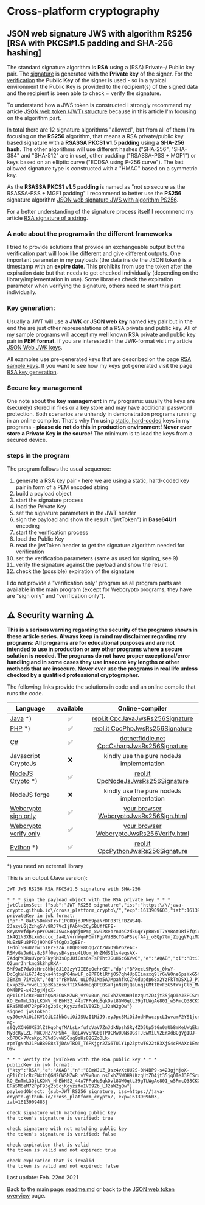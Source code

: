 # Cross-platform cryptography

## JSON web signature JWS with algorithm RS256 [RSA with PKCS#1.5 padding and SHA-256 hashing]

The standard signature algorithm is **RSA** using a (RSA) Private-/ Public key pair. The <u>signature</u> is generated with the **Private key** of the signer. For the <u>verification</u> the **Public Key** of the signer is used - so in a typical environment the Public Key is provided to the recipient(s) of the signed data and the recipient is been able to check = verify the signature.

To understand how a JWS token is constructed I strongly recommend my article [JSON web token (JWT) structure](json_web_token_structure.md) because in this article I'm focusing on the algorithm part.

In total there are 12 signature algorithms "allowed", but from all of them I'm focusing on the **RS256** algorithm, that means a RSA private/public key based signature with a **RSASSA PKCS1 v1.5 padding** using a **SHA-256 hash**. The other algorithms will use different hashes ("SHA-256", "SHA-384" and "SHA-512" are in use), other padding ("RSASSA-PSS + MGF1") or keys based on an elliptic curve ("ECDSA using P-256 curve"). The last allowed signature type is constructed with a "HMAC" based on a symmetric key. 

As the **RSASSA PKCS1 v1.5 padding** is named as "not so secure as the RSASSA-PSS + MGF1 padding" I recommend to better use the **PS256** signature algorithm [JSON web signature JWS with algorithm PS256](json_web_token_jws_ps256_signature.md).

For a better understanding of the signature process itself I recommend my article [RSA signature of a string](rsa_signature_string.md).

### A note about the programs in the different frameworks

I tried to provide solutions that provide an exchangeable output but the verification part will look like different and give different outputs. One important parameter in my payloads (the data inside the JSON token) is a timestamp with an **expire date**. This prohibits from use the token after the expiration date but that needs to get checked individually (depending on the library/implementation in use). Some libraries check the expiration parameter when verifying the signature, others need to start this part individually.

### Key generation: 

Usually a JWT will use a **JWK** or **JSON web key** named key pair but in the end the are just other representations of a RSA private and public key. All of my sample programs will accept my well known RSA private and public key pair in **PEM format**. If you are interested in the JWK-format visit my article [JSON Web JWK keys](json_web_token_jwk_keys.md).

All examples use pre-generated keys that are described on the page [RSA sample keys](rsa_sample_keypair.md). If you want to see how my keys got generated visit the page [RSA key generation](rsa_key_generation.md). 

### Secure key management

One note about the **key management** in my programs: usually the keys are (securely) stored in files or a key store and may have additional password protection. Both scenarios are unhandy in demonstration programs running in an online compiler. That's why I'm using <u>static, hard-coded</u> keys in my programs - **please do not do this in production environment! Never ever store a Private Key in the source!** The minimum is to load the keys from a secured device.

### steps in the program

The program follows the usual sequence:
1. generate a RSA key pair - here we are using a static, hard-coded key pair in form of a PEM encoded string
2. build a payload object
3. start the signature process
4. load the Private Key
5. set the signature parameters in the JWT header
6. sign the payload and show the result ("jwtToken") in **Base64Url** encoding
7. start the verification process
8. load the Public Key
9. read the jwtToken header to get the signature algorithm needed for verification
10. set the verification parameters (same as used for signing, see 9)
11. verify the signature against the payload and show the result.
12. check the (possible) expiration of the signature

I do not provide a "verification only" program as all program parts are available in the main program (except for Webcrypto programs, they have are "sign only" and "verification only").

## :warning: Security warning :warning:

**This is a serious warning regarding the security of the programs shown in these article series.  Always keep in mind my disclaimer regarding my programs: All programs are for educational purposes and are not intended to use in production or any other programs where a  secure solution is needed. The programs do not have proper exceptional/error handling and in some cases they use insecure key lengths or other methods that are insecure. Never ever use the programs in real life unless checked by a qualified professional cryptographer.**

The following links provide the solutions in code and an online compile that runs the code.

| Language | available | Online-compiler
| ------ | :---: | :----: |
| [Java](../JwtJwsRs256Signature/JwsRs256Signature.java) *) | :white_check_mark: | [repl.it CpcJavaJwsRs256Signature](https://repl.it/@javacrypto/CpcJavaJwsRs256Signature#Main.java/) |
| [PHP](../JwtJwsRs256Signature/JwsRs256Signature.php) *) | :white_check_mark: | [repl.it CpcPhpJwsRs256Signature](https://repl.it/@javacrypto/CpcJPhpJwsRs256Signature#main.php/) |
| [C#](../JwtJwsRs256Signature/JwsRs256Signature.cs) | :white_check_mark: | [dotnetfiddle.net CpcCsharpJwsRs256Signature](https://dotnetfiddle.net/rGnvVi/) |
| Javascript CryptoJs | :x: | kindly use the pure nodeJs implementation |
| [NodeJS Crypto](../JwtJwsRs256Signature/JwsRs256SignatureNodeJs.js) *) | :white_check_mark: | [repl.it CpcNodeJsJwsRs256Signature](https://repl.it/@javacrypto/CpcNodeJsJwsRs256Signature#index.js/)
| NodeJS forge | :x: | kindly use the pure nodeJs implementation |
| [Webcrypto sign only](../JwtJwsRs256Signature/jwsrs256signaturessign.html) | :white_check_mark: | [your browser WebcryptoJwsRs256Sign.html](https://java-crypto.github.io/cross_platform_crypto/JwtJwsRs256Signature/jwsrs256signaturessign.html)
| [Webcrypto verify only](../JwtJwsRs256Signature/jwsrs256signatureverification.html) | :white_check_mark: | [your browser WebcryptoJwsRs256Verify.html](https://java-crypto.github.io/cross_platform_crypto/JwtJwsRs256Signature/jwsrs256signatureverification.html)
| [Python](../JwtJwsRs256Signature/JwsRs256Signature.py) *) | :white_check_mark: | [repl.it CpcPythonJwsRs256Signature](https://repl.it/@javacrypto/CpcPythonJwsRs256Signature#main.py/)

*) you need an external library

This is an output (Java version):

```plaintext
JWT JWS RS256 RSA PKCS#1.5 signature with SHA-256

* * * sign the payload object with the RSA private key * * *
jwtClaimsSet: {"sub":"JWT RS256 signature","iss":"https:\/\/java-crypto.github.io\/cross_platform_crypto\/","exp":1613909603,"iat":1613909483}
privateKey in jwk format:
{"p":"_8atV5DmNxFrxF1PODDjdJPNb9pzNrDF03TiFBZWS4Q-2JazyLGjZzhg5Vv9RJ7VcIjPAbMy2Cy5BUffEFE-8ryKVWfdpPxpPYOwHCJSw4Bqqdj0Pmp_xw928ebrnUoCzdkUqYYpRWx0T7YVRoA9RiBfQiVHhuJBSDPYJPoP34k","kty":"RSA","q":"8H9wLE5L8raUn4NYYRuUVMa-1k4Q1N3XBixm5cccc_Ja4LVvrnWqmFOmfFgpVd8BcTGaPSsqfA4j_oEQp7tmjZqggVFqiM2mJ2YEv18cY_5kiDUVYR7VWSkpqVOkgiX3lK3UkIngnVMGGFnoIBlfBFF9uo02rZpC5o5zebaDIms","d":"hXGYfOMFzXX_vds8HYQZpISDlSF3NmbTCdyZkIsHjndcGoSOTyeEOxV93MggxIRUSjAeKNjPVzikyr2ixdHbp4fAKnjsAjvcfnOOjBp09WW4QCi3_GCfUh0w39uhRGZKPjiqIj8NzBitN06LaoYD6MPg_CtSXiezGIlFn_Hs-MuEzNFu8PFDj9DhOFhfCgQaIgEEr-IHdnl5HuUVrwTnIBrEzZA_08Q0Gv86qQZctZWoD9hPGzeAC-RSMyGVJw6Ls8zBFf0eysB4spsu4LUom_WnZMdS1ls4eqsAX-7AdqPKBRuUVpr8FNyRM3s8pJUiGns6KFsPThtJGuH6c6KVwQ","e":"AQAB","qi":"BtiIiTnpBkd6hkqJnHLh6JxBLSxUopFvbhlR37Thw1JN94i65dmtgnjwluvR_OMgzcR8e8uCH2sBn5od78vzgiDXsqITF76rJgeO639ILTA4MO3Mz-O2umrJhrkmgSk8hpRKA-5Mf9aE7dwOzHrc8hbj8J102zyYJIE6pOehrGE","dp":"BPXecL9Pp6u_0kwY-DcCgkVHi67J4zqka4htxgP04nwLF_o8PF0tlRfj0S7qh4UpEIimsxq9lrGvWOne6psYxG5hpGxiQQvgIqBGLxV_U2lPKEIb4oYAOmUTYnefBCrmSQW3v93pOP50dwNKAFcGWTDRiB_e9j-3EmZm_7iVzDk","dq":"rBWkAC_uLDf01Ma5AJMpahfkCZhGdupdp68x2YzFkTmDSXLJ_P15GhIQ-Lxkp2swrvwdL1OpzKaZnsxfTIXNddmEq8PEBSuRjnNzRjQaLnqjGMtTBvF3G5tWkjClb_MW2q4fgWUG8cusetQqQn2k_YQKAOh2jXXqFOstOZQc9Q0","n":"8EmWJUZ_Osz4vXtUU2S-0M4BP9-s423gjMjoX-qP1iCnlcRcFWxthQGN2CWSMZwR_vY9V0un_nsIxhZSWOH9iKzqUtZD4jt35jqOTeJ3PCSr48JirVDNLet7hRT37Ovfu5iieMN7ZNpkjeIG_CfT_QQl7R-kO_EnTmL3QjLKQNV_HhEbHS2_44x7PPoHqSqkOvl8GW0qtL39gTLWgAe801_w5PmcQ38CKG0oT2gdJmJqIxNmAEHkatYGHcMDtXRBpOhOSdraFj6SmPyHEmLBishaq7Jm8NPPNK9QcEQ3q-ERa5M6eM72PpF93g2p5cjKgyzzfoIV09Zb_LJ2aW2gQw"}
signed jwsToken:
eyJ0eXAiOiJKV1QiLCJhbGciOiJSUzI1NiJ9.eyJpc3MiOiJodHRwczpcL1wvamF2YS1jcnlwdG8uZ2l0aHViLmlvXC9jcm9zc19wbGF0Zm9ybV9jcnlwdG9cLyIsInN1YiI6IkpXVCBSUzI1NiBzaWduYXR1cmUiLCJleHAiOjE2MTM5MDk2MDMsImlhdCI6MTYxMzkwOTQ4M30.QUlazkdTZXwkRISb2j48UGzB3A1WOpWuL5oC7GvE28xVQw36oFmSYoAflJ7DWdq2HJqnl6X3R-ag-s9QyXCNGUXE3lZtHgohgfMALsLxfufcVaV7ZnJdkNpshSRy4ZO5Up5tGn0aUb8mKeUWqEketDiMa-Ny8cRyLZL-hWC9HZ7KPSh4_-kqLAvvShG0pTPQCMw0DNsQGsTJEwMiLV2ErXdBCgVg1DJ-x6PDCx7VceKpiPEVdSvvWSCsq9zHs82GZoDLk-rpmTgNnhJ1FwBB0E8sTjDAwTRQT_T6PKjgr2ZG6TU1Y1p23ptwTG22tB3XjS4cFMAXc1EmXmSqqd-Diw

* * * verify the jwsToken with the RSA public key * * *
publicKey in jwk format:
{"kty":"RSA","e":"AQAB","n":"8EmWJUZ_Osz4vXtUU2S-0M4BP9-s423gjMjoX-qP1iCnlcRcFWxthQGN2CWSMZwR_vY9V0un_nsIxhZSWOH9iKzqUtZD4jt35jqOTeJ3PCSr48JirVDNLet7hRT37Ovfu5iieMN7ZNpkjeIG_CfT_QQl7R-kO_EnTmL3QjLKQNV_HhEbHS2_44x7PPoHqSqkOvl8GW0qtL39gTLWgAe801_w5PmcQ38CKG0oT2gdJmJqIxNmAEHkatYGHcMDtXRBpOhOSdraFj6SmPyHEmLBishaq7Jm8NPPNK9QcEQ3q-ERa5M6eM72PpF93g2p5cjKgyzzfoIV09Zb_LJ2aW2gQw"}
payloadObject: {sub=JWT RS256 signature, iss=https://java-crypto.github.io/cross_platform_crypto/, exp=1613909603, iat=1613909483}

check signature with matching public key
the token's signature is verified: true

check signature with not matching public key
the token's signature is verified: false

check expiration that is valid
the token is valid and not expired: true

check expiration that is invalid
the token is valid and not expired: false

```

Last update: Feb. 22nd 2021

Back to the main page: [readme.md](../readme.md) or back to the [JSON web token overview](json_web_token_overview.md) page.